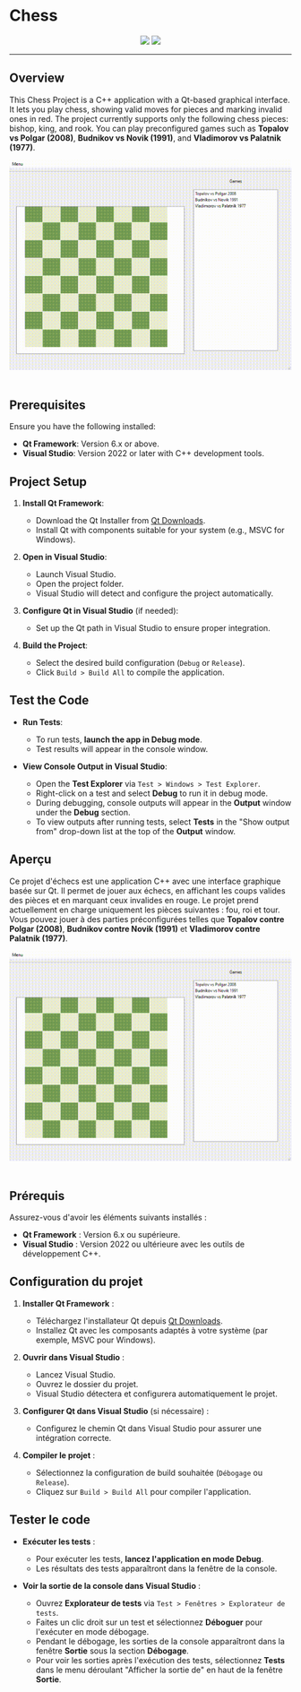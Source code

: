 # Chess

<div align="center">
  
  [<img src="https://img.shields.io/badge/-English-blue?style=for-the-badge">](#overview)
  [<img src="https://img.shields.io/badge/-Français-green?style=for-the-badge">](#aperçu)

</div>

---

## Overview

This Chess Project is a C++ application with a Qt-based graphical interface. It lets you play chess, showing valid moves for pieces and marking invalid ones in red. The project currently supports only the following chess pieces: bishop, king, and rook. You can play preconfigured games such as **Topalov vs Polgar (2008)**, **Budnikov vs Novik (1991)**, and **Vladimorov vs Palatnik (1977)**.

<div align="center">
    <img src="chess-demo.gif" alt="Chess Game Demo" width="550"><br><br>
</div>

## Prerequisites

Ensure you have the following installed:

- **Qt Framework**: Version 6.x or above.
- **Visual Studio**: Version 2022 or later with C++ development tools.

## Project Setup

1. **Install Qt Framework**:

   - Download the Qt Installer from [Qt Downloads](https://www.qt.io/download).
   - Install Qt with components suitable for your system (e.g., MSVC for Windows).
2. **Open in Visual Studio**:

   - Launch Visual Studio.
   - Open the project folder.
   - Visual Studio will detect and configure the project automatically.
3. **Configure Qt in Visual Studio** (if needed):

   - Set up the Qt path in Visual Studio to ensure proper integration.
4. **Build the Project**:

   - Select the desired build configuration (`Debug` or `Release`).
   - Click `Build > Build All` to compile the application.

## Test the Code

- **Run Tests**:

  - To run tests, **launch the app in Debug mode**.
  - Test results will appear in the console window.
- **View Console Output in Visual Studio**:

  - Open the **Test Explorer** via `Test > Windows > Test Explorer`.
  - Right-click on a test and select **Debug** to run it in debug mode.
  - During debugging, console outputs will appear in the **Output** window under the **Debug** section.
  - To view outputs after running tests, select **Tests** in the "Show output from" drop-down list at the top of the **Output** window.

## Aperçu

Ce projet d'échecs est une application C++ avec une interface graphique basée sur Qt. Il permet de jouer aux échecs, en affichant les coups valides des pièces et en marquant ceux invalides en rouge. Le projet prend actuellement en charge uniquement les pièces suivantes : fou, roi et tour. Vous pouvez jouer à des parties préconfigurées telles que **Topalov contre Polgar (2008)**, **Budnikov contre Novik (1991)** et **Vladimorov contre Palatnik (1977)**.

<div align="center">
    <img src="chess-demo.gif" alt="Chess Game Demo" width="550"><br><br>
</div>

## Prérequis

Assurez-vous d'avoir les éléments suivants installés :

- **Qt Framework** : Version 6.x ou supérieure.
- **Visual Studio** : Version 2022 ou ultérieure avec les outils de développement C++.

## Configuration du projet

1. **Installer Qt Framework** :

   - Téléchargez l'installateur Qt depuis [Qt Downloads](https://www.qt.io/download).
   - Installez Qt avec les composants adaptés à votre système (par exemple, MSVC pour Windows).
2. **Ouvrir dans Visual Studio** :

   - Lancez Visual Studio.
   - Ouvrez le dossier du projet.
   - Visual Studio détectera et configurera automatiquement le projet.
3. **Configurer Qt dans Visual Studio** (si nécessaire) :

   - Configurez le chemin Qt dans Visual Studio pour assurer une intégration correcte.
4. **Compiler le projet** :

   - Sélectionnez la configuration de build souhaitée (`Débogage` ou `Release`).
   - Cliquez sur `Build > Build All` pour compiler l'application.

## Tester le code

- **Exécuter les tests** :

  - Pour exécuter les tests, **lancez l'application en mode Debug**.
  - Les résultats des tests apparaîtront dans la fenêtre de la console.
- **Voir la sortie de la console dans Visual Studio** :

  - Ouvrez **Explorateur de tests** via `Test > Fenêtres > Explorateur de tests`.
  - Faites un clic droit sur un test et sélectionnez **Déboguer** pour l'exécuter en mode débogage.
  - Pendant le débogage, les sorties de la console apparaîtront dans la fenêtre **Sortie** sous la section **Débogage**.
  - Pour voir les sorties après l'exécution des tests, sélectionnez **Tests** dans le menu déroulant "Afficher la sortie de" en haut de la fenêtre **Sortie**.
